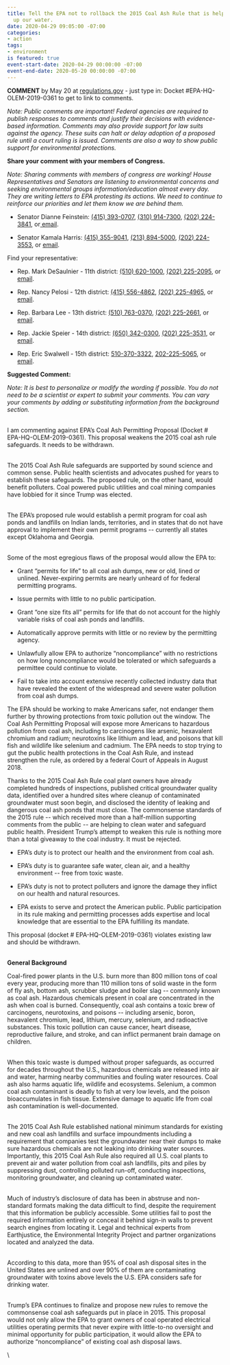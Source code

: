 ```yaml
---
title: Tell the EPA not to rollback the 2015 Coal Ash Rule that is helping to clean
  up our water.
date: 2020-04-29 09:05:00 -07:00
categories:
- action
tags:
- environment
is featured: true
event-start-date: 2020-04-29 00:00:00 -07:00
event-end-date: 2020-05-20 00:00:00 -07:00
---
```


**COMMENT** by May 20 at [regulations.gov](http://www.regulations.gov/) - just type in: Docket #EPA-HQ-OLEM-2019-0361 to get to link to comments.

*Note: Public comments are important! Federal agencies are required to publish responses to comments and justify their decisions with evidence-based information. Comments may also provide support for law suits against the agency. These suits can halt or delay adoption of a proposed rule until a court ruling is issued. Comments are also a way to show public support for environmental protections.*

**Share your comment with your members of Congress.**

*Note: Sharing comments with members of congress are working! House Representatives and Senators are listening to environmental concerns and seeking environmental groups information/education almost every day. They are writing letters to EPA protesting its actions. We need to continue to reinforce our priorities and let them know we are behind them.*

* Senator Dianne Feinstein: [(415) 393-0707](tel:(415)%20393-0707), [(310) 914-7300](tel:(310)%20914-7300), [(202) 224-3841](tel:(202)%20224-3841), or[ email](https://www.feinstein.senate.gov/public/index.cfm/e-mail-me).

* Senator Kamala Harris: [(415) 355-9041](tel:(415)%20355-9041), [(213) 894-5000](tel:(213)%20894-5000), [(202) 224-3553](tel:(202)%20224-3553), or [email](https://www.harris.senate.gov/contact).

Find your representative:

* Rep. Mark DeSaulnier - 11th district: [(510) 620-1000](tel:(510)%20620-1000), [(202) 225-2095](tel:(202)%20225-2095), or [email](https://desaulnier.house.gov/contact/email).

* Rep. Nancy Pelosi - 12th district: [(415) 556-4862](tel:(415)%20556-4862), [(202) 225-4965](tel:(202)%20225-4965), or [email](https://pelosi.house.gov/contact-me/email-me). 

* Rep. Barbara Lee - 13th district: [(510) 763-0370](tel:(510)%20763-0370), [(202) 225-2661](tel:(202)%20225-2661), or [email](https://lee.house.gov/contact/email-me).

* Rep. Jackie Speier - 14th district: [(650) 342-0300](tel:(650)%20342-0300), [(202) 225-3531](tel:(202)%20225-3531), or [email](https://speier.house.gov/contact/email).

* Rep. Eric Swalwell - 15th district: [510-370-3322](tel:510-370-3322), [202-225-5065](tel:202-225-5065), or [email](https://swalwell.house.gov/contact).

**Suggested Comment:**

*Note: It is best to personalize or modify the wording if possible. You do not need to be a scientist or expert to submit your comments. You can vary your comments by adding or substituting information from the background section.*

\
I am commenting against EPA’s Coal Ash Permitting Proposal (Docket # EPA-HQ-OLEM-2019-0361). This proposal weakens the 2015 coal ash rule safeguards. It needs to be withdrawn.

\
The 2015 Coal Ash Rule safeguards are supported by sound science and common sense. Public health scientists and advocates pushed for years to establish these safeguards. The proposed rule, on the other hand, would benefit polluters. Coal powered public utilities and coal mining companies have lobbied for it since Trump was elected.

\
The EPA’s proposed rule would establish a permit program for coal ash ponds and landfills on Indian lands, territories, and in states that do not have approval to implement their own permit programs -- currently all states except Oklahoma and Georgia.

\
Some of the most egregious flaws of the proposal would allow the EPA to:

* Grant “permits for life” to all coal ash dumps, new or old, lined or unlined. Never-expiring permits are nearly unheard of for federal permitting programs.

* Issue permits with little to no public participation.

* Grant “one size fits all” permits for life that do not account for the highly variable risks of coal ash ponds and landfills.

* Automatically approve permits with little or no review by the permitting agency.

* Unlawfully allow EPA to authorize “noncompliance” with no restrictions on how long noncompliance would be tolerated or which safeguards a permittee could continue to violate.

* Fail to take into account extensive recently collected industry data that have revealed the extent of the widespread and severe water pollution from coal ash dumps.

The EPA should be working to make Americans safer, not endanger them further by throwing protections from toxic pollution out the window. The Coal Ash Permitting Proposal will expose more Americans to hazardous pollution from coal ash, including to carcinogens like arsenic, hexavalent chromium and radium; neurotoxins like lithium and lead, and poisons that kill fish and wildlife like selenium and cadmium. The EPA needs to stop trying to gut the public health protections in the Coal Ash Rule, and instead strengthen the rule, as ordered by a federal Court of Appeals in August 2018.

Thanks to the 2015 Coal Ash Rule coal plant owners have already completed hundreds of inspections, published critical groundwater quality data, identified over a hundred sites where cleanup of contaminated groundwater must soon begin, and disclosed the identity of leaking and dangerous coal ash ponds that must close. The commonsense standards of the 2015 rule -- which received more than a half-million supporting comments from the public -- are helping to clean water and safeguard public health. President Trump’s attempt to weaken this rule is nothing more than a total giveaway to the coal industry. It must be rejected.

* EPA’s duty is to protect our health and the environment from coal ash.

* EPA’s duty is to guarantee safe water, clean air, and a healthy environment -- free from toxic waste.

* EPA’s duty is not to protect polluters and ignore the damage they inflict on our health and natural resources.

* EPA exists to serve and protect the American public. Public participation in its rule making and permitting processes adds expertise and local knowledge that are essential to the EPA fulfilling its mandate.

This proposal (docket # EPA-HQ-OLEM-2019-0361) violates existing law and should be withdrawn.

\
**General Background**

Coal-fired power plants in the U.S. burn more than 800 million tons of coal every year, producing more than 110 million tons of solid waste in the form of fly ash, bottom ash, scrubber sludge and boiler slag -- commonly known as coal ash. Hazardous chemicals present in coal are concentrated in the ash when coal is burned. Consequently, coal ash contains a toxic brew of carcinogens, neurotoxins, and poisons -- including arsenic, boron, hexavalent chromium, lead, lithium, mercury, selenium, and radioactive substances. This toxic pollution can cause cancer, heart disease, reproductive failure, and stroke, and can inflict permanent brain damage on children.

\
When this toxic waste is dumped without proper safeguards, as occurred for decades throughout the U.S., hazardous chemicals are released into air and water, harming nearby communities and fouling water resources. Coal ash also harms aquatic life, wildlife and ecosystems. Selenium, a common coal ash contaminant is deadly to fish at very low levels, and the poison bioaccumulates in fish tissue. Extensive damage to aquatic life from coal ash contamination is well-documented.

\
The 2015 Coal Ash Rule established national minimum standards for existing and new coal ash landfills and surface impoundments including a requirement that companies test the groundwater near their dumps to make sure hazardous chemicals are not leaking into drinking water sources. Importantly, this 2015 Coal Ash Rule also required all U.S. coal plants to prevent air and water pollution from coal ash landfills, pits and piles by suppressing dust, controlling polluted run-off, conducting inspections, monitoring groundwater, and cleaning up contaminated water.

\
Much of industry’s disclosure of data has been in abstruse and non-standard formats making the data difficult to find, despite the requirement that this information be publicly accessible. Some utilities fail to post the required information entirely or conceal it behind sign-in walls to prevent search engines from locating it. Legal and technical experts from Earthjustice, the Environmental Integrity Project and partner organizations located and analyzed the data.

\
According to this data, more than 95% of coal ash disposal sites in the United States are unlined and over 90% of them are contaminating groundwater with toxins above levels the U.S. EPA considers safe for drinking water.

\
Trump’s EPA continues to finalize and propose new rules to remove the commonsense coal ash safeguards put in place in 2015. This proposal would not only allow the EPA to grant owners of coal operated electrical utilities operating permits that never expire with little-to-no oversight and minimal opportunity for public participation, it would allow the EPA to authorize “noncompliance” of existing coal ash disposal laws.

\
